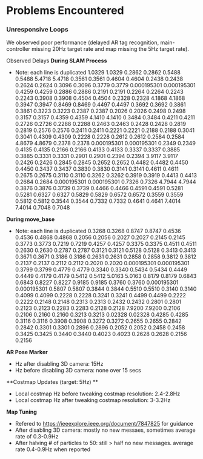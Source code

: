 # Problems Encountered

### Unresponsive Loops

We observed poor performance (delayed AR tag recognition, main-controller missing 20Hz target rate and map missing the 5Hz target rate).



Observed Delays
**During SLAM Process**
* Note: each line is duplicated
 1.0329 
 1.0329 
 0.2862 
 0.2862 
 0.5488 
 0.5488 
 5.4718 
 5.4718 
 0.3561 
 0.3561 
 0.4604 
 0.4604 
 0.2438 
 0.2438 
 0.2624 
 0.2624 
 0.3096 
 0.3096 
 0.3779 
 0.3779 
 0.000195301 
 0.000195301 
 0.4259 
 0.4259 
 0.2886 
 0.2886 
 0.2191 
 0.2191 
 0.2264 
 0.2264 
 0.2243 
 0.2243 
 0.3908 
 0.3908 
 0.4504 
 0.4504 
 0.2328 
 0.2328 
 4.1868 
 4.1868 
 0.3947 
 0.3947 
 0.8469 
 0.8469 
 0.4497 
 0.4497 
 0.3692 
 0.3692 
 0.3861 
 0.3861 
 0.3223 
 0.3223 
 0.2387 
 0.2387 
 0.2026 
 0.2026 
 0.2498 
 0.2498 
 0.3157 
 0.3157 
 0.4359 
 0.4359 
 4.1410 
 4.1410 
 0.3484 
 0.3484 
 0.4211 
 0.4211 
 0.2726 
 0.2726 
 0.2288 
 0.2288 
 0.2463 
 0.2463 
 0.2428 
 0.2428 
 0.2819 
 0.2819 
 0.2576 
 0.2576 
 0.2411 
 0.2411 
 0.2221 
 0.2221 
 0.2188 
 0.2188 
 0.3041 
 0.3041 
 0.4309 
 0.4309 
 0.2228 
 0.2228 
 0.2612 
 0.2612 
 0.2584 
 0.2584 
 4.8679 
 4.8679 
 0.2378 
 0.2378 
 0.000195301 
 0.000195301 
 0.2349 
 0.2349 
 0.4135 
 0.4135 
 0.2166 
 0.2166 
 0.4133 
 0.4133 
 0.3337 
 0.3337 
 0.3885 
 0.3885 
 0.3331 
 0.3331 
 0.2901 
 0.2901 
 0.2394 
 0.2394 
 3.9117 
 3.9117 
 0.2426 
 0.2426 
 0.2845 
 0.2845 
 0.2652 
 0.2652 
 0.4482 
 0.4482 
 0.4450 
 0.4450 
 0.3437 
 0.3437 
 0.3830 
 0.3830 
 0.3141 
 0.3141 
 0.4611 
 0.4611 
 0.2675 
 0.2675 
 0.3110 
 0.3110 
 0.3262 
 0.3262 
 0.3919 
 0.3919 
 0.4413 
 0.4413 
 0.2684 
 0.2684 
 0.000195301 
 0.000195301 
 0.7326 
 0.7326 
 4.7944 
 4.7944 
 0.3876 
 0.3876 
 0.3739 
 0.3739 
 0.4466 
 0.4466 
 0.4591 
 0.4591 
 0.5281 
 0.5281 
 0.6327 
 0.6327 
 0.5829 
 0.5829 
 0.6572 
 0.6572 
 0.3559 
 0.3559 
 0.5812 
 0.5812 
 0.3544 
 0.3544 
 0.7332 
 0.7332 
 0.4641 
 0.4641 
 7.4014 
 7.4014 
 0.7048 
 0.7048 


**During move_base**  
* Note: each line is duplicated
 0.3268 
 0.3268 
 0.8747 
 0.8747 
 0.4536 
 0.4536 
 0.4868 
 0.4868 
 0.2056 
 0.2056 
 0.2027 
 0.2027 
 0.2145 
 0.2145 
 0.3773 
 0.3773 
 0.7219 
 0.7219 
 0.4257 
 0.4257 
 0.3375 
 0.3375 
 0.4511 
 0.4511 
 0.2630 
 0.2630 
 0.2787 
 0.2787 
 0.3121 
 0.3121 
 0.5128 
 0.5128 
 0.3413 
 0.3413 
 0.3671 
 0.3671 
 0.3186 
 0.3186 
 0.2631 
 0.2631 
 0.2858 
 0.2858 
 9.3812 
 9.3812 
 0.2137 
 0.2137 
 0.2112 
 0.2112 
 0.2020 
 0.2020 
 0.000195301 
 0.000195301 
 0.3799 
 0.3799 
 0.4779 
 0.4779 
 0.3340 
 0.3340 
 0.5434 
 0.5434 
 0.4449 
 0.4449 
 0.4179 
 0.4179 
 0.5412 
 0.5412 
 5.0163 
 5.0163 
 0.8179 
 0.8179 
 0.6843 
 0.6843 
 0.8227 
 0.8227 
 0.9185 
 0.9185 
 0.3760 
 0.3760 
 0.000195301 
 0.000195301 
 0.5807 
 0.5807 
 0.3844 
 0.3844 
 0.5510 
 0.5510 
 0.3140 
 0.3140 
 0.4099 
 0.4099 
 0.2228 
 0.2228 
 0.3241 
 0.3241 
 0.4499 
 0.4499 
 0.2222 
 0.2222 
 0.2148 
 0.2148 
 0.2313 
 0.2313 
 0.2432 
 0.2432 
 0.2801 
 0.2801 
 0.2123 
 0.2123 
 0.2283 
 0.2283 
 0.2128 
 0.2128 
 7.9200 
 7.9200 
 0.2106 
 0.2106 
 0.2160 
 0.2160 
 0.3213 
 0.3213 
 0.02328 
 0.02328 
 0.4285 
 0.4285 
 0.3116 
 0.3116 
 0.3908 
 0.3908 
 0.3272 
 0.3272 
 0.2655 
 0.2655 
 0.2842 
 0.2842 
 0.3301 
 0.3301 
 0.2896 
 0.2896 
 0.2052 
 0.2052 
 0.2458 
 0.2458 
 0.3425 
 0.3425 
 0.3440 
 0.3440 
 0.4023 
 0.4023 
 0.2628 
 0.2628 
 0.2156 
 0.2156 

 **AR Pose Marker**
 * Hz after disabling 3D camera: 15Hz
 * Hz before disabling 3D camera: none over 15 secs

**Costmap Updates (target: 5Hz) **
* Local costmap Hz before tweaking costmap resolution: 2.4-2.8Hz
* Local costmap Hz after tweaking costmap resolution: 3-3.2Hz


 **Map Tuning**
 * Refered to https://ieeexplore.ieee.org/document/7847825 for guidance
 * After disabling 3D camera: mostly no new messaes, sometimes average rate of 0.3-0.9Hz
 * After halving # of particles to 50: still > half no new messages. average rate 0.4-0.9Hz when reported